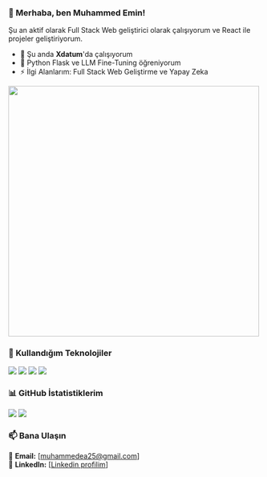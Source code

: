 ### 👋 Merhaba, ben Muhammed Emin!  
Şu an aktif olarak Full Stack Web geliştirici olarak çalışıyorum ve React ile projeler geliştiriyorum.  

- 🔭 Şu anda **Xdatum**'da çalışıyorum  
- 🌱 Python Flask ve LLM Fine-Tuning öğreniyorum  
- ⚡ İlgi Alanlarım: Full Stack Web Geliştirme ve Yapay Zeka

 <img src="https://media.giphy.com/media/qgQUggAC3Pfv687qPC/giphy.gif" width="500" />

### 🚀 Kullandığım Teknolojiler  
<p>
  <img src="https://img.shields.io/badge/React-20232A?style=for-the-badge&logo=react&logoColor=61DAFB" />
  <img src="https://img.shields.io/badge/JavaScript-F7DF1E?style=for-the-badge&logo=javascript&logoColor=black" />
  <img src="https://img.shields.io/badge/Hugging%20Face-FFD54F?style=for-the-badge&logo=huggingface&logoColor=black" />
  <img src="https://img.shields.io/badge/Python-3776AB?style=for-the-badge&logo=python&logoColor=white" />
</p>

### 📊 GitHub İstatistiklerim  
<p>
  <img src="https://github-readme-stats.vercel.app/api?username=memin25&show_icons=true&theme=radical" />
  <img src="https://github-readme-streak-stats.herokuapp.com/?user=memin25&theme=radical" />
</p>

### 📫 Bana Ulaşın  
📩 **Email:** [muhammedea25@gmail.com]  
💼 **LinkedIn:** [[Linkedin profilim](https://www.linkedin.com/in/muhammed-emin-arslan-79b381238/)]  
